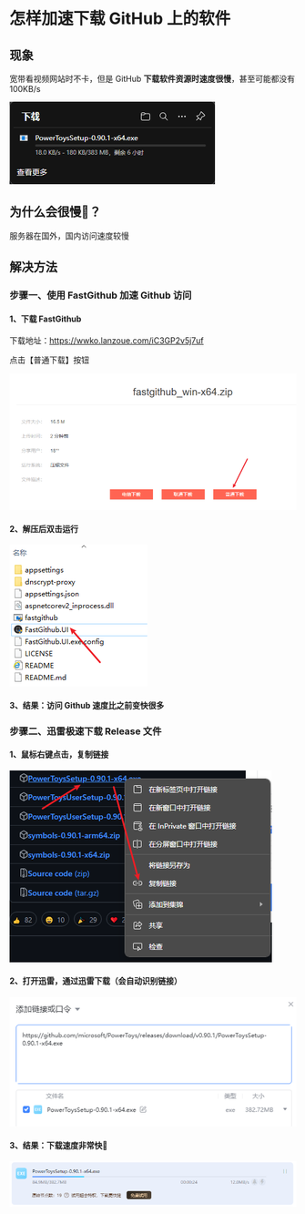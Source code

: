 # 怎样加速下载 GitHub 上的软件

## 现象

宽带看视频网站时不卡，但是 GitHub **下载软件资源时速度很慢**，甚至可能都没有 100KB/s

![image-20250502213126242](./assets/image-20250502213126242.png)

## 为什么会很慢🐌？

服务器在国外，国内访问速度较慢

## 解决方法

### 步骤一、使用 FastGithub 加速 Github 访问

#### 1、下载 FastGithub 

下载地址：https://wwko.lanzoue.com/iC3GP2v5j7uf

点击【普通下载】按钮

<img src="./assets/image-20250502214704694.png" alt="image-20250502214704694" style="zoom: 80%;" />

#### 2、解压后双击运行

![image-20250502215626091](./assets/image-20250502215626091.png)

#### 3、结果：访问 Github 速度比之前变快很多



### 步骤二、迅雷极速下载 Release 文件

#### 1、鼠标右键点击，复制链接

![image-20250502212632093](./assets/image-20250502212632093.png)

#### 2、打开迅雷，通过迅雷下载（会自动识别链接）

![image-20250502212405726](./assets/image-20250502212405726.png)

#### 3、结果：下载速度非常快🚗

![image-20250502212850310](./assets/image-20250502212850310.png)